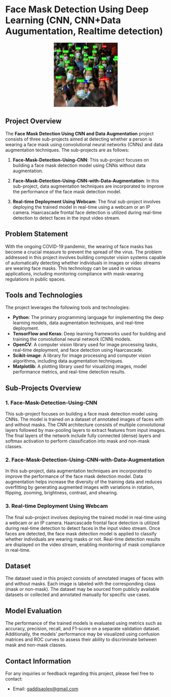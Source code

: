 # Face Mask Detection Using Deep Learning (CNN, CNN+Data Augumentation, Realtime detection)
<!-- Inserting the image with HTML and Markdown -->
<p align="center">
  <img src="icon_2.png" alt="Icon" width="200" height="200">
</p>

## Project Overview

The **Face Mask Detection Using CNN and Data Augmentation** project consists of three sub-projects aimed at detecting whether a person is wearing a face mask using convolutional neural networks (CNNs) and data augmentation techniques. The sub-projects are as follows:

1. **Face-Mask-Detection-Using-CNN**: This sub-project focuses on building a face mask detection model using CNNs without data augmentation.

2. **Face-Mask-Detection-Using-CNN-with-Data-Augmentation**: In this sub-project, data augmentation techniques are incorporated to improve the performance of the face mask detection model.

3. **Real-time Deployment Using Webcam**: The final sub-project involves deploying the trained model in real-time using a webcam or an IP camera. Haarcascade frontal face detection is utilized during real-time detection to detect faces in the input video stream.

## Problem Statement

With the ongoing COVID-19 pandemic, the wearing of face masks has become a crucial measure to prevent the spread of the virus. The problem addressed in this project involves building computer vision systems capable of automatically detecting whether individuals in images or video streams are wearing face masks. This technology can be used in various applications, including monitoring compliance with mask-wearing regulations in public spaces.

## Tools and Technologies

The project leverages the following tools and technologies:

- **Python**: The primary programming language for implementing the deep learning models, data augmentation techniques, and real-time deployment.
- **TensorFlow and Keras**: Deep learning frameworks used for building and training the convolutional neural network (CNN) models.
- **OpenCV**: A computer vision library used for image processing tasks, real-time deployment, and face detection using Haarcascade.
- **Scikit-image**: A library for image processing and computer vision algorithms, including data augmentation techniques.
- **Matplotlib**: A plotting library used for visualizing images, model performance metrics, and real-time detection results.

## Sub-Projects Overview

### 1. Face-Mask-Detection-Using-CNN

This sub-project focuses on building a face mask detection model using CNNs. The model is trained on a dataset of annotated images of faces with and without masks. The CNN architecture consists of multiple convolutional layers followed by max-pooling layers to extract features from input images. The final layers of the network include fully connected (dense) layers and softmax activation to perform classification into mask and non-mask classes.

### 2. Face-Mask-Detection-Using-CNN-with-Data-Augmentation

In this sub-project, data augmentation techniques are incorporated to improve the performance of the face mask detection model. Data augmentation helps increase the diversity of the training data and reduces overfitting by generating augmented images with variations in rotation, flipping, zooming, brightness, contrast, and shearing.

### 3. Real-time Deployment Using Webcam

The final sub-project involves deploying the trained model in real-time using a webcam or an IP camera. Haarcascade frontal face detection is utilized during real-time detection to detect faces in the input video stream. Once faces are detected, the face mask detection model is applied to classify whether individuals are wearing masks or not. Real-time detection results are displayed on the video stream, enabling monitoring of mask compliance in real-time.

## Dataset

The dataset used in this project consists of annotated images of faces with and without masks. Each image is labeled with the corresponding class (mask or non-mask). The dataset may be sourced from publicly available datasets or collected and annotated manually for specific use cases.

## Model Evaluation

The performance of the trained models is evaluated using metrics such as accuracy, precision, recall, and F1-score on a separate validation dataset. Additionally, the models' performance may be visualized using confusion matrices and ROC curves to assess their ability to discriminate between mask and non-mask classes.

## Contact Information

For any inquiries or feedback regarding this project, please feel free to contact:

- Email: gaddisaolex@gmail.com

